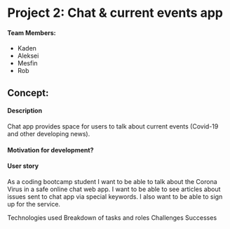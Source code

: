 # Project 2: Chat & current events app
#### Team Members:
  * Kaden
  * Aleksei
  * Mesfin
  * Rob

## Concept:
#### Description
Chat app provides space for users to talk about current events (Covid-19 and other developing news).

#### Motivation for development?

#### User story
As a coding bootcamp student I want to be able to talk about the Corona Virus in a safe online chat web app. 
I want to be able to see articles about issues sent to chat app via special keywords.
I also want to be able to sign up for the service.

Technologies used
Breakdown of tasks and roles
Challenges
Successes

